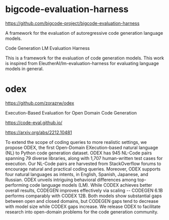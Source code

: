 # bigcode-evaluation-harness

https://github.com/bigcode-project/bigcode-evaluation-harness

A framework for the evaluation of autoregressive code generation language models.

Code Generation LM Evaluation Harness

This is a framework for the evaluation of code generation models. This work is inspired from EleutherAI/lm-evaluation-harness for evaluating language models in general.

# odex

https://github.com/zorazrw/odex

Execution-Based Evaluation for Open Domain Code Generation

https://code-eval.github.io/

https://arxiv.org/abs/2212.10481

To extend the scope of coding queries to more realistic settings, we propose ODEX, the first Open-Domain EXecution-based natural language (NL) to Python code generation dataset. ODEX has 945 NL-Code pairs spanning 79 diverse libraries, along with 1,707 human-written test cases for execution. Our NL-Code pairs are harvested from StackOverflow forums to encourage natural and practical coding queries. Moreover, ODEX supports four natural languages as intents, in English, Spanish, Japanese, and Russian. ODEX unveils intriguing behavioral differences among top-performing code language models (LM). While CODEX achieves better overall results, CODEGEN improves effectively via scaling -- CODEGEN 6.1B performs comparably with CODEX 12B. Both models show substantial gaps between open and closed domains, but CODEGEN gaps tend to decrease with model size while CODEX gaps increase. We release ODEX to facilitate research into open-domain problems for the code generation community.